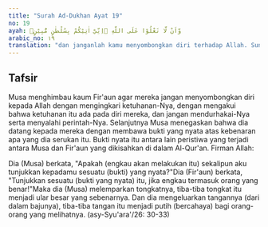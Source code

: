 ```yaml
---
title: "Surah Ad-Dukhan Ayat 19"
no: 19
ayah: وَّاَنْ لَّا تَعْلُوْا عَلَى اللّٰهِ ۚاِنِّيْٓ اٰتِيْكُمْ بِسُلْطٰنٍ مُّبِيْنٍۚ 
arabic_no: ١٩
translation: "dan janganlah kamu menyombongkan diri terhadap Allah. Sungguh, aku datang kepadamu dengan membawa bukti yang nyata."
---
```


## Tafsir

Musa menghimbau kaum Fir'aun agar mereka jangan menyombongkan diri kepada Allah dengan mengingkari ketuhanan-Nya, dengan mengakui bahwa ketuhanan itu ada pada diri mereka, dan jangan mendurhakai-Nya serta menyalahi perintah-Nya. Selanjutnya Musa menegaskan bahwa dia datang kepada mereka dengan membawa bukti yang nyata atas kebenaran apa yang dia serukan itu. Bukti nyata itu antara lain peristiwa yang terjadi antara Musa dan Fir'aun yang dikisahkan di dalam Al-Qur'an. Firman Allah:

Dia (Musa) berkata, "Apakah (engkau akan melakukan itu) sekalipun aku tunjukkan kepadamu sesuatu (bukti) yang nyata?"Dia (Fir'aun) berkata, "Tunjukkan sesuatu (bukti yang nyata) itu, jika engkau termasuk orang yang benar!"Maka dia (Musa) melemparkan tongkatnya, tiba-tiba tongkat itu menjadi ular besar yang sebenarnya. Dan dia mengeluarkan tangannya (dari dalam bajunya), tiba-tiba tangan itu menjadi putih (bercahaya) bagi orang-orang yang melihatnya. (asy-Syu'ara'/26: 30-33)